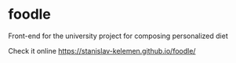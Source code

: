 # foodle
Front-end for the university project for composing personalized diet

Check it online https://stanislav-kelemen.github.io/foodle/
